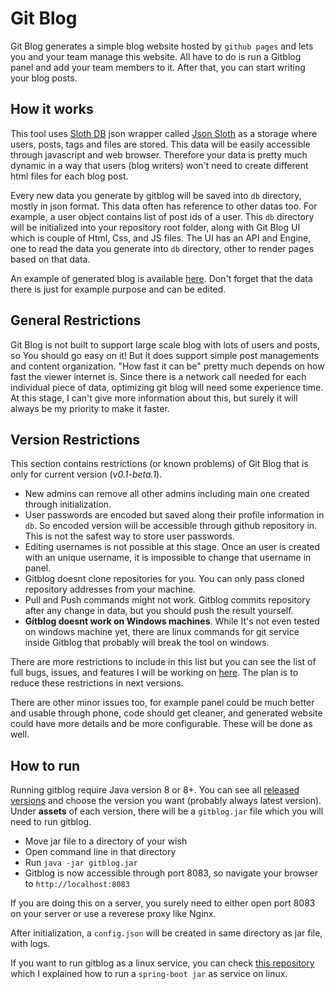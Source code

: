 # Git Blog

Git Blog generates a simple blog website hosted by `github pages` and lets you and your team manage this website. All have to do is run a Gitblog panel and add your team members to it. After that, you can start writing your blog posts.

## How it works

This tool uses [Sloth DB](https://github.com/idioglossia/sloth-db) json wrapper called [Json Sloth](https://github.com/idioglossia/json-sloth) as a storage where users, posts, tags and files are stored.
This data will be easily accessible through javascript and web browser. Therefore your data is pretty much dynamic in a way that users (blog writers) won't need to create different html files for each blog post.

Every new data you generate by gitblog will be saved into `db` directory, mostly in json format. This data often has reference to other datas too. For example, a user object contains list of post ids of a user. This `db` directory will be initialized into your repository root folder, along with Git Blog UI which is couple of Html, Css, and JS files. The UI has an API and Engine, one to read the data you generate into `db` directory, other to render pages based on that data.

An example of generated blog is available [here](https://idioglossia.github.io/git-blog-test/). Don't forget that the data there is just for example purpose and can be edited. 

## General Restrictions

Git Blog is not built to support large scale blog with lots of users and posts, so You should go easy on it! But it does support simple post managements and content organization. "How fast it can be" pretty much depends on how fast the viewer internet is. Since there is a network call needed for each individual piece of data, optimizing git blog will need some experience time. At this stage, I can't give more information about this, but surely it will always be my priority to make it faster.

## Version Restrictions

This section contains restrictions (or known problems) of Git Blog that is only for current version (_v0.1-beta.1_).

- New admins can remove all other admins including main one created through initialization.
- User passwords are encoded but saved along their profile information in `db`. So encoded version will be accessible through github repository in. This is not the safest way to store user passwords.
- Editing usernames is not possible at this stage. Once an user is created with an unique username, it is impossible to change that username in panel.
- Gitblog doesnt clone repositories for you. You can only pass cloned repository addresses from your machine.
- Pull and Push commands might not work. Gitblog commits repository after any change in data, but you should push the result yourself.
- **Gitblog doesnt work on Windows machines**. While It's not even tested on windows machine yet, there are linux commands for git service inside Gitblog that probably will break the tool on windows.

There are more restrictions to include in this list but you can see the list of full bugs, issues, and features I will be working on [here](https://github.com/idioglossia/git-blog/projects/1). The plan is to reduce these restrictions in next versions. 

There are other minor issues too, for example panel could be much better and usable through phone, code should get cleaner, and generated website could have more details and be more configurable. These will be done as well.

## How to run

Running gitblog require Java version 8 or 8+. You can see all [released versions](https://github.com/idioglossia/git-blog/releases) and choose the version you want (probably always latest version). Under **assets** of each version, there will be a `gitblog.jar` file which you will need to run gitblog.

- Move jar file to a directory of your wish
- Open command line in that directory
- Run `java -jar gitblog.jar`
- Gitblog is now accessible through port 8083, so navigate your browser to `http://localhost:8083`

If you are doing this on a server, you surely need to either open port 8083 on your server or use a reverese proxy like Nginx.

After initialization, a `config.json` will be created in same directory as jar file, with logs. 

If you want to run gitblog as a linux service, you can check [this repository](https://github.com/sepehr-gh/springboot-linux-service-builder) which I explained how to run a `spring-boot jar` as service on linux.
